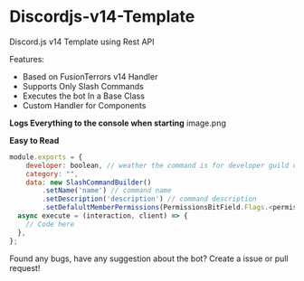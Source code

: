 # Discordjs-v14-Template

Discord.js v14 Template using Rest API

Features:

- Based on FusionTerrors v14 Handler
- Supports Only Slash Commands
- Executes the bot In a Base Class
- Custom Handler for Components

**Logs Everything to the console when starting**
image.png

**Easy to Read**

```js
module.exports = {
    developer: boolean, // weather the command is for developer guild or global
    category: "",
    data: new SlashCommandBuilder()
        .setName('name') // command name
        .setDescription('description') // command description
        .setDefalultMemberPermissions(PermissionsBitField.Flags.<permission>), // member permissions
  async execute = (interaction, client) => {
    // Code here
  },
};
```

Found any bugs, have any suggestion about the bot? Create a issue or pull request!
